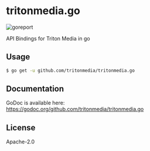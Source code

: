 # tritonmedia.go

![goreport](https://goreportcard.com/badge/github.com/tritonmedia/tritonmedia.go)

API Bindings for Triton Media in go

## Usage

```bash
$ go get -u github.com/tritonmedia/tritonmedia.go
```

## Documentation

GoDoc is available here: https://godoc.org/github.com/tritonmedia/tritonmedia.go

## License

Apache-2.0